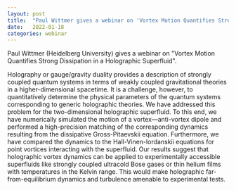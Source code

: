 ```yaml
---
layout: post
title:  "Paul Wittmer gives a webinar on 'Vortex Motion Quantifies Strong Dissipation in a Holographic Superfluid' at 4pm UK time"
date:   2022-01-18
categories: webinar
---
```


Paul Wittmer (Heidelberg University) gives a webinar on "Vortex Motion Quantifies Strong Dissipation in a Holographic Superfluid". 

Holography or gauge/gravity duality provides a description of strongly coupled quantum systems in terms of weakly coupled gravitational theories in a higher-dimensional spacetime. It is a challenge, however, to quantitatively determine the physical parameters of the quantum systems corresponding to generic holographic theories. We have addressed this problem for the two-dimensional holographic superfluid. To this end, we have numerically simulated the motion of a vortex—anti-vortex dipole and performed a high-precision matching of the corresponding dynamics resulting from the dissipative Gross-Pitaevskii equation. Furthermore, we have compared the dynamics to the Hall-Vinen-Iordanskii equations for point vortices interacting with the superfluid. Our results suggest that holographic vortex dynamics can be applied to experimentally accessible superfluids like strongly coupled ultracold Bose gases or thin helium films with temperatures in the Kelvin range. This would make holographic far-from-equilibrium dynamics and turbulence amenable to experimental tests.
